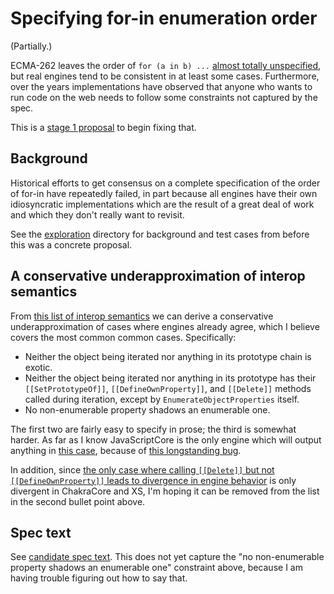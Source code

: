 # Specifying for-in enumeration order

(Partially.)

ECMA-262 leaves the order of `for (a in b) ...` [almost totally unspecified](https://tc39.github.io/ecma262/#sec-enumerate-object-properties), but real engines tend to be consistent in at least some cases. Furthermore, over the years implementations have observed that anyone who wants to run code on the web needs to follow some constraints not captured by the spec.

This is a [stage 1 proposal](https://tc39.github.io/process-document/) to begin fixing that.

## Background

Historical efforts to get consensus on a complete specification of the order of for-in have repeatedly failed, in part because all engines have their own idiosyncratic implementations which are the result of a great deal of work and which they don't really want to revisit.

See the [exploration](exploration/) directory for background and test cases from before this was a concrete proposal.


## A conservative underapproximation of interop semantics

From [this list of interop semantics](exploration#interop-semantics) we can derive a conservative underapproximation of cases where engines already agree, which I believe covers the most common common cases. Specifically:

- Neither the object being iterated nor anything in its prototype chain is exotic.
- Neither the object being iterated nor anything in its prototype has their `[[SetPrototypeOf]]`, `[[DefineOwnProperty]]`, and `[[Delete]]` methods called during iteration, except by `EnumerateObjectProperties` itself.
- No non-enumerable property shadows an enumerable one.

The first two are fairly easy to specify in prose; the third is somewhat harder. As far as I know JavaScriptCore is the only engine which will output anything in [this case](exploration/enumerable-shadowed.js), because of [this longstanding bug](https://bugs.webkit.org/show_bug.cgi?id=38970).

In addition, since [the only case where calling `[[Delete]]` but not `[[DefineOwnProperty]]` leads to divergence in engine behavior](exploration/delete-shadowed.js) is only divergent in ChakraCore and XS, I'm hoping it can be removed from the list in the second bullet point above.

## Spec text

See [candidate spec text](https://tc39.github.io/proposal-for-in-exploration/). This does not yet capture the "no non-enumerable property shadows an enumerable one" constraint above, because I am having trouble figuring out how to say that.
